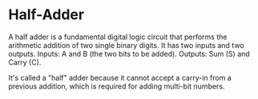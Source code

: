 # Half-Adder
A half adder is a fundamental digital logic circuit that performs the arithmetic addition of two single binary digits. It has two inputs and two outputs.
Inputs: A and B (the two bits to be added).
Outputs: Sum (S) and Carry (C).

It's called a "half" adder because it cannot accept a carry-in from a previous addition, which is required for adding multi-bit numbers.
